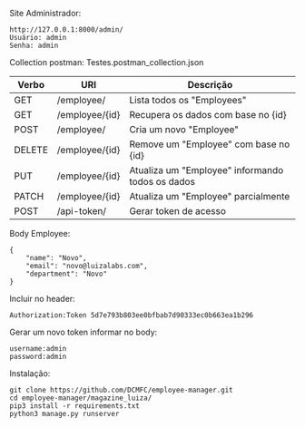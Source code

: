 
Site Administrador:

    http://127.0.0.1:8000/admin/
    Usuário: admin
    Senha: admin

Collection postman: Testes.postman_collection.json

| Verbo         | URI           | Descrição                                       |
| ------------- | ------------- | ------------------------------------------------|
| GET           | /employee/    | Lista todos os "Employees"                      |
| GET           | /employee/{id}| Recupera os dados com base no {id}              |
| POST          | /employee/    | Cria um novo "Employee"                         |
| DELETE        | /employee/{id}| Remove um "Employee" com base no {id}           |
| PUT           | /employee/{id}| Atualiza um "Employee" informando todos os dados|
| PATCH         | /employee/{id}| Atualiza um "Employee" parcialmente             |
| POST          | /api-token/   | Gerar token de acesso                           |

Body Employee:

    {
        "name": "Novo",
        "email": "novo@luizalabs.com",
        "department": "Novo"
    }

Incluir no header:

    Authorization:Token 5d7e793b803ee0bfbab7d90333ec0b663ea1b296


Gerar um novo token informar no body:

    username:admin
    password:admin

Instalação:
    
    git clone https://github.com/DCMFC/employee-manager.git
    cd employee-manager/magazine_luiza/
    pip3 install -r requirements.txt
    python3 manage.py runserver
    
